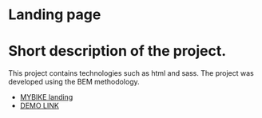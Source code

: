 # Landing page

# Short description of the project.

This project contains technologies such as html and sass.
The project was developed using the BEM methodology.

- [MYBIKE landing](https://www.figma.com/file/NZQAIydtHo5QkINyGLHNcq/BIKE-New-Version?node-id=0%3A1)
- [DEMO LINK](https://vladisssi.github.io/layout_landing-page/)
